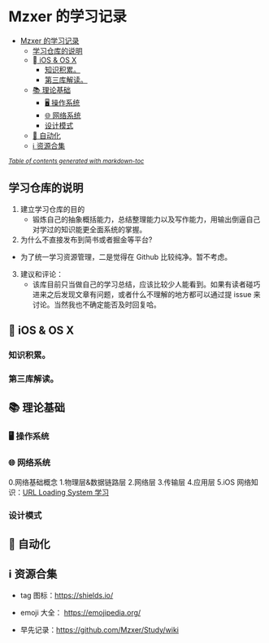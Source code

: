 # Mzxer 的学习记录



- [Mzxer 的学习记录](#mzxer------)
  * [学习仓库的说明](#-------)
  * [ iOS & OS X](#--ios---os-x)
    + [知识积累。](#-----)
    + [第三库解读。](#------)
  * [📚 理论基础](#-------)
    + [🖥️ 操作系统](#--------)
    + [🌐 网络系统](#-------)
    + [设计模式](#----)
  * [🧰 自动化](#------)
  * [ℹ️ 资源合集](#-------)

<small><i><a href='http://ecotrust-canada.github.io/markdown-toc/'>Table of contents generated with markdown-toc</a></i></small>

## 学习仓库的说明

1. 建立学习仓库的目的
	*	锻炼自己的抽象概括能力，总结整理能力以及写作能力，用输出倒逼自己对学过的知识能更全面系统的掌握。
2. 为什么不直接发布到简书或者掘金等平台?
  * 为了统一学习资源管理，二是觉得在 Github 比较纯净。暂不考虑。
3. 建议和评论：
	* 该库目前只当做自己的学习总结，应该比较少人能看到。如果有读者碰巧进来之后发现文章有问题，或者什么不理解的地方都可以通过提 issue 来讨论。当然我也不确定能否及时回复哈。



##  iOS & OS X
### 知识积累。
### 第三库解读。






## 📚 理论基础

### 🖥️ 操作系统

### 🌐 网络系统


0.网络基础概念
1.物理层&数据链路层
2.网络层
3.传输层
4.应用层
5.iOS 网络知识：[URL Loading System 学习](./articles/Network/url_loading_sytem_study.md)


### 设计模式



## 🧰 自动化





## ℹ️ 资源合集

* tag 图标：https://shields.io/
* emoji 大全： https://emojipedia.org/

* 早先记录：<https://github.com/Mzxer/Study/wiki>



